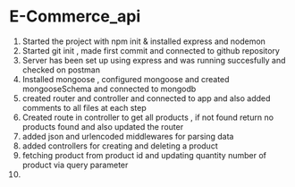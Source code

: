 # E-Commerce_api

1) Started the project with npm init & installed express and nodemon
2) Started git init , made first commit and connected to github repository
3) Server has been set up using express and was running succesfully and checked on postman
4) Installed mongoose , configured mongoose and  created mongooseSchema and connected to mongodb
5) created router and controller and connected to app and also added comments to all files at each step
6) Created route in controller to get all products , if not found return no products found and also updated the router
7) added json and urlencoded middlewares for parsing data
8) added controllers for creating and deleting a product
9) fetching product from product id and updating quantity number of product via query parameter
10) 
